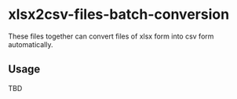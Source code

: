 # xlsx2csv-files-batch-conversion
These files together can convert files of xlsx form into csv form automatically.

## Usage
TBD
